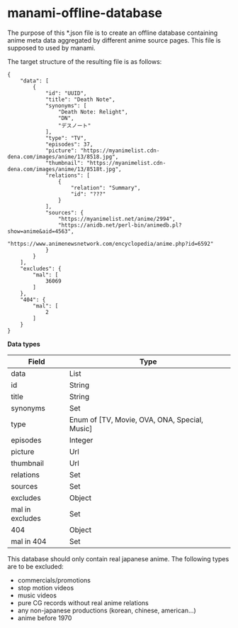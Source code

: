 # manami-offline-database
The purpose of this *.json file is to create an offline database containing anime meta data aggregated by different anime source pages. This file is supposed to used by manami.

The target structure of the resulting file is as follows:

```
{
    "data": [
        {
            "id": "UUID",
            "title": "Death Note",
            "synonyms": [
                "Death Note: Relight",
                "DN",
                "デスノート"
            ],
            "type": "TV",
            "episodes": 37,
            "picture": "https://myanimelist.cdn-dena.com/images/anime/13/8518.jpg",
            "thumbnail": "https://myanimelist.cdn-dena.com/images/anime/13/8518t.jpg",
            "relations": [
                {
                    "relation": "Summary",
                    "id": "???"
                }
            ],
            "sources": {
                "https://myanimelist.net/anime/2994",
                "https://anidb.net/perl-bin/animedb.pl?show=anime&aid=4563",
                "https://www.animenewsnetwork.com/encyclopedia/anime.php?id=6592"
            }
        }
    ],
    "excludes": {
        "mal": [
            36069
        ]
    },
    "404": {
        "mal": [
            2
        ]
    }
}
```
**Data types**

| Field | Type |
| --- | --- |
| data | List|
| id | String|
| title | String|
| synonyms | Set|
| type | Enum of [TV, Movie, OVA, ONA, Special, Music]|
| episodes | Integer |
| picture | Url |
| thumbnail | Url |
| relations | Set |
| sources | Set |
| excludes | Object |
| mal in excludes | Set |
| 404 | Object |
| mal in 404 | Set |

This database should only contain real japanese anime. The following types are to be excluded:
+ commercials/promotions
+ stop motion videos
+ music videos
+ pure CG records without real anime relations
+ any non-japanese productions (korean, chinese, american...)
+ anime before 1970